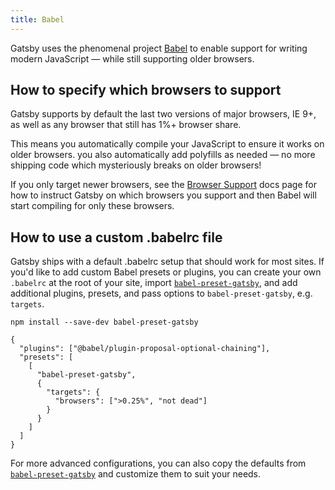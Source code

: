 ```yaml
---
title: Babel
---
```


Gatsby uses the phenomenal project [Babel](https://babeljs.io/) to enable
support for writing modern JavaScript — while still supporting older browsers.

## How to specify which browsers to support

Gatsby supports by default the last two versions of major browsers, IE 9+, as well as
any browser that still has 1%+ browser share.

This means you automatically compile your JavaScript to ensure it works on older browsers.
you also automatically add polyfills as needed — no more shipping code which mysteriously
breaks on older browsers!

If you only target newer browsers, see the [Browser
Support](/docs/browser-support/) docs page for how to instruct Gatsby on which
browsers you support and then Babel will start compiling for only these
browsers.

## How to use a custom .babelrc file

Gatsby ships with a default .babelrc setup that should work for most sites. If you'd like
to add custom Babel presets or plugins, you can create your own `.babelrc` at the root of
your site, import [`babel-preset-gatsby`](https://github.com/gatsbyjs/gatsby/tree/master/packages/babel-preset-gatsby),
and add additional plugins, presets, and pass options to `babel-preset-gatsby`, e.g. `targets`.

```shell
npm install --save-dev babel-preset-gatsby
```

<!-- prettier-ignore-start -->
```json:title=.babelrc
{
  "plugins": ["@babel/plugin-proposal-optional-chaining"],
  "presets": [
    [
      "babel-preset-gatsby",
      {
        "targets": {
          "browsers": [">0.25%", "not dead"]
        }
      }
    ]
  ]
}
```
<!-- prettier-ignore-end -->

For more advanced configurations, you can also copy the defaults from [`babel-preset-gatsby`](https://github.com/gatsbyjs/gatsby/tree/master/packages/babel-preset-gatsby) and customize them to suit your needs.
